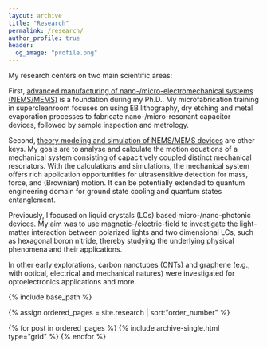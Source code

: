 ```yaml
---
layout: archive
title: "Research"
permalink: /research/
author_profile: true
header:
  og_image: "profile.png"
---
```


My research centers on two main scientific areas:

First, <ins>advanced manufacturing of nano-/micro-electromechanical systems (NEMS/MEMS)</ins> is a foundation during my Ph.D..
My microfabrication training in supercleanroom focuses on using EB lithography, dry etching and metal evaporation processes to fabricate nano-/micro-resonant capacitor devices, followed by sample inspection and metrology.

Second, <ins>theory modeling and simulation of NEMS/MEMS devices</ins> are other keys. My goals are to analyse and calculate 
the motion equations of a mechanical system consisting of capacitively coupled distinct mechanical resonators. With the calculations and simulations, the mechanical system offers rich application opportunities for ultrasensitive detection for mass, force, and (Brownian) motion. It can be potentially extended to quantum engineering domain for ground state cooling and quantum states entanglement.

Previously, I focused on liquid crystals (LCs) based micro-/nano-photonic devices. My aim was to use magnetic-/electric-field to investigate the light-matter interaction between polarized lights and two dimensional LCs, such as hexagonal boron nitride, thereby studying the underlying physical phenomena and their applications.

In other early explorations, carbon nanotubes (CNTs) and graphene (e.g., with optical, electrical and mechanical natures) were investigated for optoelectronics applications and more.


<nbsp>

{% include base_path %}

{% assign ordered_pages = site.research | sort:"order_number" %}

{% for post in ordered_pages %}
  {% include archive-single.html type="grid" %}
{% endfor %}
